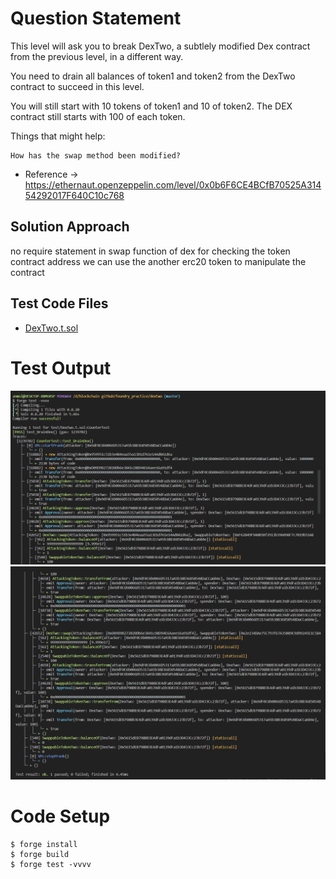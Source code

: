 # Question Statement
This level will ask you to break DexTwo, a subtlely modified Dex contract from the previous level, in a different way.

You need to drain all balances of token1 and token2 from the DexTwo contract to succeed in this level.

You will still start with 10 tokens of token1 and 10 of token2. The DEX contract still starts with 100 of each token.

  Things that might help:

    How has the swap method been modified?

- Reference ->
https://ethernaut.openzeppelin.com/level/0x0b6F6CE4BCfB70525A31454292017F640C10c768

## Solution Approach
no require statement in swap function of dex for checking the token contract address we can use the another erc20 token to manipulate the contract 

## Test Code Files

- [DexTwo.t.sol](./test/DexTwo.t.sol)

# Test Output 
![output 1](image.png)
![output 2](image-1.png)
# Code Setup 
``` 
$ forge install
$ forge build
$ forge test -vvvv
```